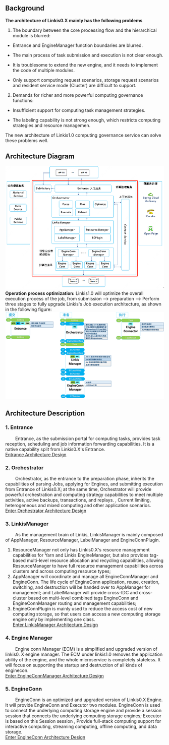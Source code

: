 ## Background
**The architecture of Linkis0.X mainly has the following problems**  
1. The boundary between the core processing flow and the hierarchical module is blurred:  
- Entrance and EngineManager function boundaries are blurred.

- The main process of task submission and execution is not clear enough.

- It is troublesome to extend the new engine, and it needs to implement the code of multiple modules.

- Only support computing request scenarios, storage request scenarios and resident service mode (Cluster) are difficult to support.  
2. Demands for richer and more powerful computing governance functions:  
- Insufficient support for computing task management strategies.

- The labeling capability is not strong enough, which restricts computing strategies and resource managemen.  

The new architecture of Linkis1.0 computing governance service can solve these problems well.  
## Architecture Diagram  
![linkis Computation Gov](./../../../zh_CN/Images/Architecture/linkis-computation-gov-01.png)  
**Operation process optimization:** Linkis1.0 will optimize the overall execution process of the job, from submission —\> preparation —\>
Perform three stages to fully upgrade Linkis's Job execution architecture, as shown in the following figure:  
![](./../../../zh_CN/Images/Architecture/linkis-computation-gov-02.png)  
## Architecture Description
### 1. Entrance
&nbsp;&nbsp;&nbsp;&nbsp;&nbsp;&nbsp;&nbsp;&nbsp;Entrance, as the submission portal for computing tasks, provides task reception, scheduling and job information forwarding capabilities. It is a native capability split from Linkis0.X's Entrance.  
[Entrance Architecture Design](./Entrance/Entrance.md)  
### 2. Orchestrator
&nbsp;&nbsp;&nbsp;&nbsp;&nbsp;&nbsp;&nbsp;&nbsp;Orchestrator, as the entrance to the preparation phase, inherits the capabilities of parsing Jobs, applying for Engines, and submitting execution from Entrance of Linkis0.X; at the same time, Orchestrator will provide powerful orchestration and computing strategy capabilities to meet multiple activities, active backups, transactions, and replays. , Current limiting, heterogeneous and mixed computing and other application scenarios.  
[Enter Orchestrator Architecture Design](../Orchestrator/README.md)  
### 3. LinkisManager
&nbsp;&nbsp;&nbsp;&nbsp;&nbsp;&nbsp;&nbsp;&nbsp;As the management brain of Linkis, LinkisManager is mainly composed of AppManager, ResourceManager, LabelManager and EngineConnPlugin.  
1. ResourceManager not only has Linkis0.X's resource management capabilities for Yarn and Linkis EngineManager, but also provides tag-based multi-level resource allocation and recycling capabilities, allowing ResourceManager to have full resource management capabilities across clusters and across computing resource types;
2. AppManager will coordinate and manage all EngineConnManager and EngineConn. The life cycle of EngineConn application, reuse, creation, switching, and destruction will be handed over to AppManager for management; and LabelManager will provide cross-IDC and cross-cluster based on multi-level combined tags EngineConn and EngineConnManager routing and management capabilities;
3. EngineConnPlugin is mainly used to reduce the access cost of new computing storage, so that users can access a new computing storage engine only by implementing one class.  
 [Enter LinkisManager Architecture Design](./LinkisManager/README.md)  
### 4. Engine Manager
&nbsp;&nbsp;&nbsp;&nbsp;&nbsp;&nbsp;&nbsp;&nbsp;Engine conn Manager (ECM) is a simplified and upgraded version of linkis0. X engine manager. The ECM under linkis1.0 removes the application ability of the engine, and the whole microservice is completely stateless. It will focus on supporting the startup and destruction of all kinds of enginecon.  
[Enter EngineConnManager Architecture Design](./EngineConnManager/README.md)  
 ### 5. EngineConn
 &nbsp;&nbsp;&nbsp;&nbsp;&nbsp;&nbsp;&nbsp;&nbsp;EngineConn is an optimized and upgraded version of Linkis0.X Engine. It will provide EngineConn and Executor two modules. EngineConn is used to connect the underlying computing storage engine and provide a session session that connects the underlying computing storage engines; Executor is based on this Session session , Provide full-stack computing support for interactive computing, streaming computing, offline computing, and data storage.  
 [Enter EngineConn Architecture Design](./EngineConn/README.md)
